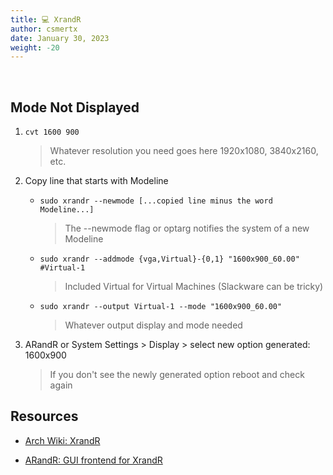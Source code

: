 ```yaml
---
title: 💻 XrandR
author: csmertx
date: January 30, 2023
weight: -20
---
```


<br />

## Mode Not Displayed

1. ```cvt 1600 900```

    > Whatever resolution you need goes here 1920x1080, 3840x2160, etc.

2. Copy line that starts with Modeline

    - ```sudo xrandr --newmode [...copied line minus the word Modeline...]```

        > The --newmode flag or optarg notifies the system of a new Modeline

    - ```sudo xrandr --addmode {vga,Virtual}-{0,1} "1600x900_60.00" #Virtual-1```

        > Included Virtual for Virtual Machines (Slackware can be tricky)

    - ```sudo xrandr --output Virtual-1 --mode "1600x900_60.00"```

        > Whatever output display and mode needed

3. ARandR or System Settings > Display > select new option generated: 1600x900

    > If you don't see the newly generated option reboot and check again

## Resources

- [Arch Wiki: XrandR](https://wiki.archlinux.org/title/Xrandr)

- [ARandR: GUI frontend for XrandR](https://christian.amsuess.com/tools/arandr/)
